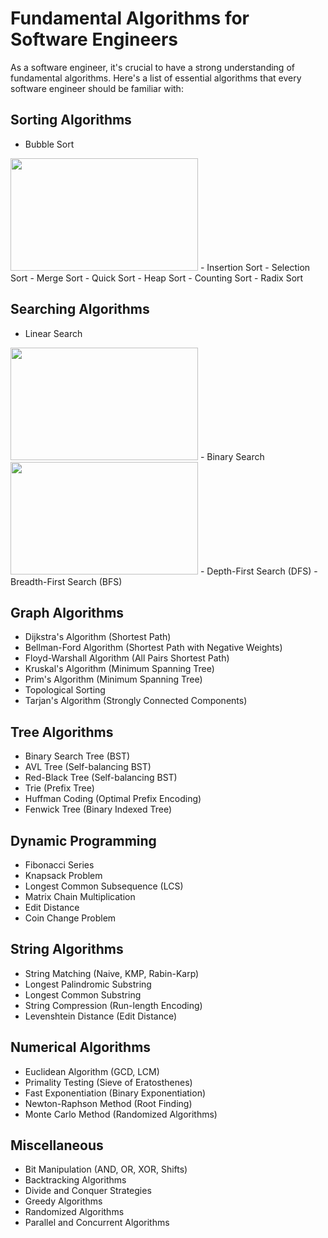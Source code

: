 # Fundamental Algorithms for Software Engineers

As a software engineer, it's crucial to have a strong understanding of fundamental algorithms. Here's a list of essential algorithms that every software engineer should be familiar with:

## Sorting Algorithms

- Bubble Sort

<img src="https://upload.wikimedia.org/wikipedia/commons/c/c8/Bubble-sort-example-300px.gif" width="300" height="180" />
- Insertion Sort
- Selection Sort
- Merge Sort
- Quick Sort
- Heap Sort
- Counting Sort
- Radix Sort

## Searching Algorithms

- Linear Search
<img src="https://sushrutkuchik.files.wordpress.com/2020/05/linear_search.gif" width="300" height="180"/>
- Binary Search

<img src="https://upload.wikimedia.org/wikipedia/commons/c/c1/Binary-search-work.gif" width="300" height="180" />
- Depth-First Search (DFS)
- Breadth-First Search (BFS)

## Graph Algorithms

- Dijkstra's Algorithm (Shortest Path)
- Bellman-Ford Algorithm (Shortest Path with Negative Weights)
- Floyd-Warshall Algorithm (All Pairs Shortest Path)
- Kruskal's Algorithm (Minimum Spanning Tree)
- Prim's Algorithm (Minimum Spanning Tree)
- Topological Sorting
- Tarjan's Algorithm (Strongly Connected Components)

## Tree Algorithms

- Binary Search Tree (BST)
- AVL Tree (Self-balancing BST)
- Red-Black Tree (Self-balancing BST)
- Trie (Prefix Tree)
- Huffman Coding (Optimal Prefix Encoding)
- Fenwick Tree (Binary Indexed Tree)

## Dynamic Programming

- Fibonacci Series
- Knapsack Problem
- Longest Common Subsequence (LCS)
- Matrix Chain Multiplication
- Edit Distance
- Coin Change Problem

## String Algorithms

- String Matching (Naive, KMP, Rabin-Karp)
- Longest Palindromic Substring
- Longest Common Substring
- String Compression (Run-length Encoding)
- Levenshtein Distance (Edit Distance)

## Numerical Algorithms

- Euclidean Algorithm (GCD, LCM)
- Primality Testing (Sieve of Eratosthenes)
- Fast Exponentiation (Binary Exponentiation)
- Newton-Raphson Method (Root Finding)
- Monte Carlo Method (Randomized Algorithms)

## Miscellaneous

- Bit Manipulation (AND, OR, XOR, Shifts)
- Backtracking Algorithms
- Divide and Conquer Strategies
- Greedy Algorithms
- Randomized Algorithms
- Parallel and Concurrent Algorithms

